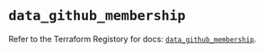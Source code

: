 # `data_github_membership`

Refer to the Terraform Registory for docs: [`data_github_membership`](https://registry.terraform.io/providers/integrations/github/5.26.0/docs/data-sources/membership).
